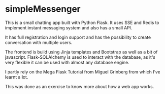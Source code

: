 # simpleMessenger

This is a small chatting app built with Python Flask.
It uses SSE and Redis to implement instant messaging system and also has a small API.

It has full registration and login support and has the possibility to create conversation with multiple users.

The frontend is build using Jinja templates and Bootstrap as well as a bit of javascript.
Flask-SQLAlchemy is used to interact with the database, as it's very flexible it can be used with almost
any database engine.

I partly rely on the Mega Flask Tutorial from Miguel Grinberg from which I've learnt a lot.

This was done as an exercise to know more about how a web app works.
